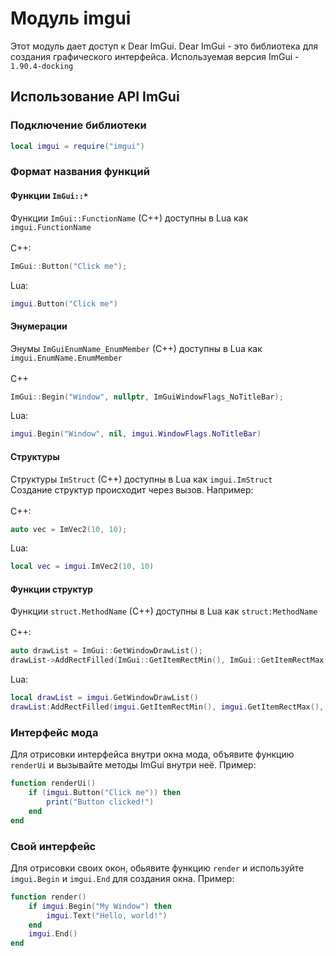 # Модуль imgui

Этот модуль дает доступ к Dear ImGui. Dear ImGui - это библиотека для создания графического интерфейса.
Используемая версия ImGui - `1.90.4-docking`

## Использование API ImGui

### Подключение библиотеки
```lua
local imgui = require("imgui")
```

### Формат названия функций

#### Функции `ImGui::*`
Функции `ImGui::FunctionName` (C++) доступны в Lua как `imgui.FunctionName` <br/><br/>
C++:
```c++
ImGui::Button("Click me");
```
Lua:
```lua
imgui.Button("Click me")
```

#### Энумерации
Энумы `ImGuiEnumName_EnumMember` (C++) доступны в Lua как `imgui.EnumName.EnumMember` <br/><br/>
C++
```c++
ImGui::Begin("Window", nullptr, ImGuiWindowFlags_NoTitleBar);
```
Lua:
```lua
imgui.Begin("Window", nil, imgui.WindowFlags.NoTitleBar)
```

#### Структуры
Структуры `ImStruct` (C++) доступны в Lua как `imgui.ImStruct` <br/>
Создание структур происходит через вызов. Например:<br/><br/>
C++:
```c++
auto vec = ImVec2(10, 10);
```
Lua:
```lua
local vec = imgui.ImVec2(10, 10)
```

#### Функции структур
Функции `struct.MethodName` (C++) доступны в Lua как `struct:MethodName` <br/><br/>
C++:
```c++
auto drawList = ImGui::GetWindowDrawList();
drawList->AddRectFilled(ImGui::GetItemRectMin(), ImGui::GetItemRectMax(), 0xFFFFFFFF);
```
Lua:
```lua
local drawList = imgui.GetWindowDrawList()
drawList:AddRectFilled(imgui.GetItemRectMin(), imgui.GetItemRectMax(), 0xFFFFFFFF);
```

### Интерфейс мода

Для отрисовки интерфейса внутри окна мода, объявите функцию `renderUi` и вызывайте методы ImGui внутри неё. Пример:
```lua
function renderUi()
    if (imgui.Button("Click me")) then
        print("Button clicked!")
    end
end
```

### Свой интерфейс

Для отрисовки своих окон, обьявите функцию `render` и используйте `imgui.Begin` и `imgui.End` для создания окна. Пример:
```lua
function render()
    if imgui.Begin("My Window") then
        imgui.Text("Hello, world!")
    end
    imgui.End()
end
```

